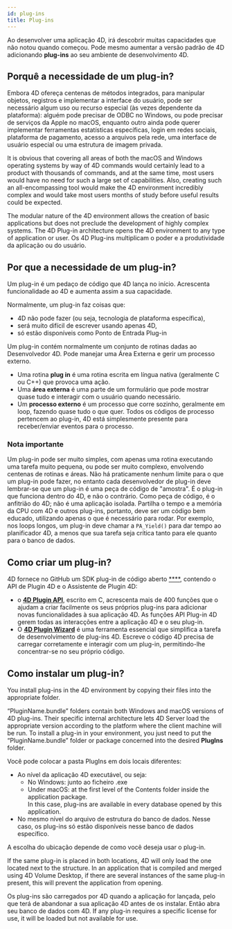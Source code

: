 ```yaml
---
id: plug-ins
title: Plug-ins
---
```


Ao desenvolver uma aplicação 4D, irá descobrir muitas capacidades que não notou quando começou. Pode mesmo aumentar a versão padrão de 4D adicionando **plug-ins** ao seu ambiente de desenvolvimento 4D.

## Porquê a necessidade de um plug-in?

Embora 4D ofereça centenas de métodos integrados, para manipular objetos, registros e implementar a interface do usuário, pode ser necessário algum uso ou recurso especial (às vezes dependente da plataforma): alguém pode precisar de ODBC no Windows, ou pode precisar de serviços da Apple no macOS, enquanto outro ainda pode querer implementar ferramentas estatísticas específicas, login em redes sociais, plataforma de pagamento, acesso a arquivos pela rede, uma interface de usuário especial ou uma estrutura de imagem privada.

It is obvious that covering all areas of both the macOS and Windows operating systems by way of 4D commands would certainly lead to a product with thousands of commands, and at the same time, most users would have no need for such a large set of capabilities. Also, creating such an all-encompassing tool would make the 4D environment incredibly complex and would take most users months of study before useful results could be expected.

The modular nature of the 4D environment allows the creation of basic applications but does not preclude the development of highly complex systems. The 4D Plug-in architecture opens the 4D environment to any type of application or user. Os 4D Plug-ins multiplicam o poder e a produtividade da aplicação ou do usuário.

## Por que a necessidade de um plug-in?

Um plug-in é um pedaço de código que 4D lança no início. Acrescenta funcionalidade ao 4D e aumenta assim a sua capacidade.

Normalmente, um plug-in faz coisas que:
- 4D não pode fazer (ou seja, tecnologia de plataforma específica),
- será muito difícil de escrever usando apenas 4D,
- só estão disponíveis como Ponto de Entrada Plug-in

Um plug-in contém normalmente um conjunto de rotinas dadas ao Desenvolvedor 4D. Pode manejar uma Área Externa e gerir um processo externo.

- Uma rotina **plug in** é uma rotina escrita em língua nativa (geralmente C ou C++) que provoca uma ação.
- Uma **área externa** é uma parte de um formulário que pode mostrar quase tudo e interagir com o usuário quando necessário.
- Um **processo externo** é um processo que corre sozinho, geralmente em loop, fazendo quase tudo o que quer. Todos os códigos de processo pertencem ao plug-in, 4D está simplesmente presente para receber/enviar eventos para o processo.

### Nota importante

Um plug-in pode ser muito simples, com apenas uma rotina executando uma tarefa muito pequena, ou pode ser muito complexo, envolvendo centenas de rotinas e áreas. Não há praticamente nenhum limite para o que um plug-in pode fazer, no entanto cada desenvolvedor de plug-in deve lembrar-se que um plug-in é uma peça de código de "amostra". É o plug-in que funciona dentro do 4D, e não o contrário. Como peça de código, é o anfitrião do 4D; não é uma aplicação isolada. Partilha o tempo e a memória da CPU com 4D e outros plug-ins, portanto, deve ser um código bem educado, utilizando apenas o que é necessário para rodar. Por exemplo, nos loops longos, um plug-in deve chamar a `PA_Yield()` para dar tempo ao planificador 4D, a menos que sua tarefa seja crítica tanto para ele quanto para o banco de dados.

## Como criar um plug-in?

4D fornece no GitHub um SDK plug-in de código aberto [****](https://github.com/4d/4D-Plugin-SDK), contendo o API de Plugin 4D e o Assistente de Plugin 4D:

- o [**4D Plugin API**](https://github.com/4d/4D-Plugin-SDK/blob/master/4D%20Plugin%20API), escrito em C, acrescenta mais de 400 funções que o ajudam a criar facilmente os seus próprios plug-ins para adicionar novas funcionalidades à sua aplicação 4D. As funções API Plug-in 4D gerem todas as interacções entre a aplicação 4D e o seu plug-in.
- O [**4D Plugin Wizard**](https://github.com/4d/4D-Plugin-SDK/blob/master/4D%20Plugin%20Wizard) é uma ferramenta essencial que simplifica a tarefa de desenvolvimento de plug-ins 4D. Escreve o código 4D precisa de carregar corretamente e interagir com um plug-in, permitindo-lhe concentrar-se no seu próprio código.

## Como instalar um plug-in?

You install plug-ins in the 4D environment by copying their files into the appropriate folder.

“PluginName.bundle” folders contain both Windows and macOS versions of 4D plug-ins. Their specific internal architecture lets 4D Server load the appropriate version according to the platform where the client machine will be run. To install a plug-in in your environment, you just need to put the “PluginName.bundle” folder or package concerned into the desired **PlugIns** folder.

Você pode colocar a pasta PlugIns em dois locais diferentes:

- Ao nível da aplicação 4D executável, ou seja:
  - No Windows: junto ao ficheiro .exe
  - Under macOS: at the first level of the Contents folder inside the application package.   
    In this case, plug-ins are available in every database opened by this application.
- No mesmo nível do arquivo de estrutura do banco de dados. Nesse caso, os plug-ins só estão disponíveis nesse banco de dados específico.

A escolha do ubicação depende de como você deseja usar o plug-in.

If the same plug-in is placed in both locations, 4D will only load the one located next to the structure. In an application that is compiled and merged using 4D Volume Desktop, if there are several instances of the same plug-in present, this will prevent the application from opening.

Os plug-ins são carregados por 4D quando a aplicação for lançada, pelo que terá de abandonar a sua aplicação 4D antes de os instalar. Então abra seu banco de dados com 4D. If any plug-in requires a specific license for use, it will be loaded but not available for use.
